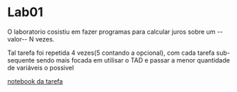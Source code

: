  # Lab01
 O laboratorio cosistiu em fazer programas para calcular juros sobre um --valor--
 N vezes.
 
 Tal tarefa foi repetida 4 vezes(5 contando a opcional), com cada tarefa sub-sequente
 sendo mais focada em utilisar o TAD e passar a menor quantidade de variáveis o possivel

[notebook da tarefa](emprestimo01-ra165263.ipynb)

